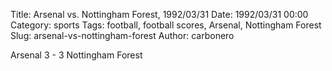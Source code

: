 Title: Arsenal vs. Nottingham Forest, 1992/03/31
Date: 1992/03/31 00:00
Category: sports
Tags: football, football scores, Arsenal, Nottingham Forest
Slug: arsenal-vs-nottingham-forest
Author: carbonero


Arsenal 3 - 3 Nottingham Forest
